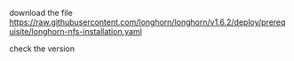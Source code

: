download the file https://raw.githubusercontent.com/longhorn/longhorn/v1.6.2/deploy/prerequisite/longhorn-nfs-installation.yaml

check the version
